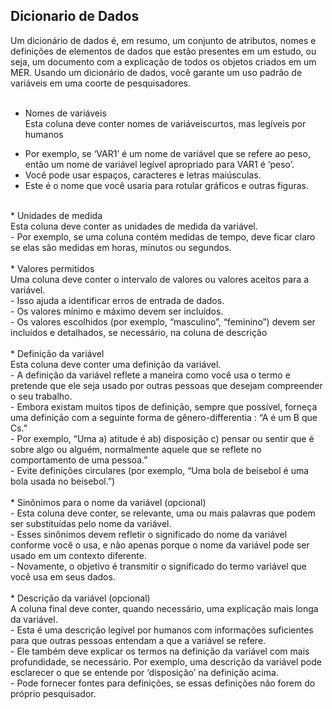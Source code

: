 ## Dicionario de Dados

Um dicionário de dados é, em resumo, um conjunto de atributos, nomes e definições de elementos de dados que estão presentes em um estudo, ou seja, um documento com a explicação de todos os objetos criados em um MER. Usando um dicionário de dados, você garante um uso padrão de variáveis ​​em uma coorte de pesquisadores. <br>
<br>
* Nomes de variáveis <br>
Esta coluna deve conter nomes de variáveis ​​curtos, mas legíveis por humanos <br>
- Por exemplo, se ‘VAR1’ é um nome de variável que se refere ao peso, então um nome de variável legível apropriado para VAR1 é ‘peso’. <br>
- Você pode usar espaços, caracteres e letras maiúsculas. <br>
- Este é o nome que você usaria para rotular gráficos e outras figuras. <br>
<br>
* Unidades de medida <br>
Esta coluna deve conter as unidades de medida da variável. <br>
- Por exemplo, se uma coluna contém medidas de tempo, deve ficar claro se elas são medidas em horas, minutos ou segundos. <br>
<br>
* Valores permitidos <br>
Uma coluna deve conter o intervalo de valores ou valores aceitos para a variável. <br>
- Isso ajuda a identificar erros de entrada de dados. <br>
- Os valores mínimo e máximo devem ser incluídos. <br>
- Os valores escolhidos (por exemplo, “masculino”, “feminino”) devem ser incluídos e detalhados, se necessário, na coluna de descrição <br>
<br>
* Definição da variável <br>
Esta coluna deve conter uma definição da variável. <br>
- A definição da variável reflete a maneira como você usa o termo e pretende que ele seja usado por outras pessoas que desejam compreender o seu trabalho. <br>
- Embora existam muitos tipos de definição, sempre que possível, forneça uma definição com a seguinte forma de gênero-differentia : “A é um B que Cs.” <br>
- Por exemplo, “Uma a) atitude é ab) disposição c) pensar ou sentir que é sobre algo ou alguém, normalmente aquele que se reflete no comportamento de uma pessoa.” <br>
- Evite definições circulares (por exemplo, “Uma bola de beisebol é uma bola usada no beisebol.”) <br>
<br>
* Sinônimos para o nome da variável (opcional) <br>
- Esta coluna deve conter, se relevante, uma ou mais palavras que podem ser substituídas pelo nome da variável. <br>
- Esses sinônimos devem refletir o significado do nome da variável conforme você o usa, e não apenas porque o nome da variável pode ser usado em um contexto diferente. <br>
- Novamente, o objetivo é transmitir o significado do termo variável que você usa em seus dados. <br>
<br>
* Descrição da variável (opcional) <br>
A coluna final deve conter, quando necessário, uma explicação mais longa da variável. <br>
- Esta é uma descrição legível por humanos com informações suficientes para que outras pessoas entendam a que a variável se refere. <br>
- Ele também deve explicar os termos na definição da variável com mais profundidade, se necessário. Por exemplo, uma descrição da variável pode esclarecer o que se entende por ‘disposição’ na definição acima. <br>
- Pode fornecer fontes para definições, se essas definições não forem do próprio pesquisador. <br>

